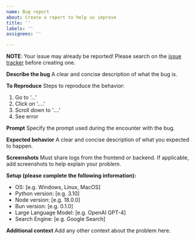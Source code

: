 ```yaml
---
name: Bug report
about: Create a report to help us improve
title: ''
labels: ''
assignees: ''

---
```


**NOTE**: Your issue may already be reported! Please search on the [issue tracker](https://github.com/stitionai/devika/issues) before creating one.

**Describe the bug**
A clear and concise description of what the bug is.

**To Reproduce**
Steps to reproduce the behavior:
1. Go to '...'
2. Click on '....'
3. Scroll down to '....'
4. See error

**Prompt**
Specify the prompt used during the encounter with the bug.

**Expected behavior**
A clear and concise description of what you expected to happen.

**Screenshots**
Must share logs from the frontend or backend. If applicable, add screenshots to help explain your problem.

**Setup (please complete the following information):**
 - OS: [e.g. Windows, Linux, MacOS]
 - Python version: [e.g. 3.10]
 - Node version: [e.g. 18.0.0]
 - Bun version: [e.g. 0.1.0]
 - Large Language Model: [e.g. OpenAI GPT-4]
 - Search Engine: [e.g. Google Search]

**Additional context**
Add any other context about the problem here.
